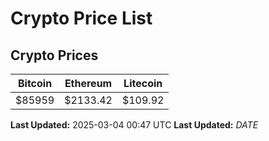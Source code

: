 # Crypto Price List

## Crypto Prices
| Bitcoin | Ethereum | Litecoin |
| ------- | -------- | -------- |
| $85959 | $2133.42 | $109.92 |
**Last Updated:** 2025-03-04 00:47 UTC
**Last Updated:** $DATE$
